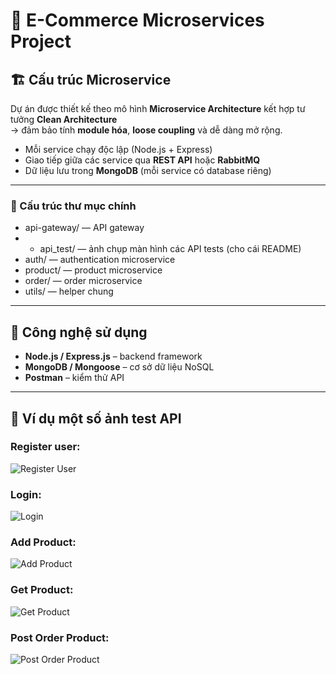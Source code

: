 # 🧩 E-Commerce Microservices Project

## 🏗️ Cấu trúc Microservice

Dự án được thiết kế theo mô hình **Microservice Architecture** kết hợp tư tưởng **Clean Architecture**  
→ đảm bảo tính **module hóa**, **loose coupling** và dễ dàng mở rộng.


- Mỗi service chạy độc lập (Node.js + Express)
- Giao tiếp giữa các service qua **REST API** hoặc **RabbitMQ**
- Dữ liệu lưu trong **MongoDB** (mỗi service có database riêng)
---

### 📂 Cấu trúc thư mục chính
- api-gateway/ — API gateway
- - api_test/ — ảnh chụp màn hình các API tests (cho cái README)
- auth/ — authentication microservice
- product/ — product microservice
- order/ — order microservice
- utils/ — helper chung

---
## 🧰 Công nghệ sử dụng

- **Node.js / Express.js** – backend framework  
- **MongoDB / Mongoose** – cơ sở dữ liệu NoSQL  
- **Postman** – kiểm thử API  
---

## 🧪 Ví dụ một số ảnh test API
### Register user: 
![Register User](../api_test/register.png)

### Login: 
![Login](api_test/login.png)

### Add Product:
![Add Product](api_test/post-product.png)

### Get Product:
![Get Product](api_test/get-product.png)

### Post Order Product:
![Post Order Product](api_test/post-order-product.png)
